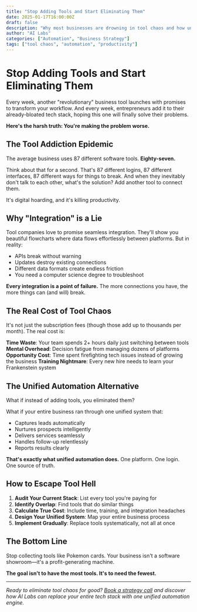 ```yaml
---
title: "Stop Adding Tools and Start Eliminating Them"
date: 2025-01-17T16:00:00Z
draft: false
description: "Why most businesses are drowning in tool chaos and how unified automation is the only way out."
author: "AI Labs"
categories: ["Automation", "Business Strategy"]
tags: ["tool chaos", "automation", "productivity"]
---
```


# Stop Adding Tools and Start Eliminating Them

Every week, another "revolutionary" business tool launches with promises to transform your workflow. And every week, entrepreneurs add it to their already-bloated tech stack, hoping this one will finally solve their problems.

**Here's the harsh truth: You're making the problem worse.**

## The Tool Addiction Epidemic

The average business uses 87 different software tools. **Eighty-seven.** 

Think about that for a second. That's 87 different logins, 87 different interfaces, 87 different ways for things to break. And when they inevitably don't talk to each other, what's the solution? Add another tool to connect them.

It's digital hoarding, and it's killing productivity.

## Why "Integration" is a Lie

Tool companies love to promise seamless integration. They'll show you beautiful flowcharts where data flows effortlessly between platforms. But in reality:

- APIs break without warning
- Updates destroy existing connections  
- Different data formats create endless friction
- You need a computer science degree to troubleshoot

**Every integration is a point of failure.** The more connections you have, the more things can (and will) break.

## The Real Cost of Tool Chaos

It's not just the subscription fees (though those add up to thousands per month). The real cost is:

**Time Waste**: Your team spends 2+ hours daily just switching between tools
**Mental Overhead**: Decision fatigue from managing dozens of platforms
**Opportunity Cost**: Time spent firefighting tech issues instead of growing the business
**Training Nightmare**: Every new hire needs to learn your Frankenstein system

## The Unified Automation Alternative

What if instead of adding tools, you eliminated them?

What if your entire business ran through one unified system that:
- Captures leads automatically
- Nurtures prospects intelligently  
- Delivers services seamlessly
- Handles follow-up relentlessly
- Reports results clearly

**That's exactly what unified automation does.** One platform. One login. One source of truth.

## How to Escape Tool Hell

1. **Audit Your Current Stack**: List every tool you're paying for
2. **Identify Overlap**: Find tools that do similar things
3. **Calculate True Cost**: Include time, training, and integration headaches
4. **Design Your Unified System**: Map your entire business process
5. **Implement Gradually**: Replace tools systematically, not all at once

## The Bottom Line

Stop collecting tools like Pokemon cards. Your business isn't a software showroom—it's a profit-generating machine.

**The goal isn't to have the most tools. It's to need the fewest.**

---

*Ready to eliminate tool chaos for good? [Book a strategy call](#contact) and discover how AI Labs can replace your entire tech stack with one unified automation engine.*

